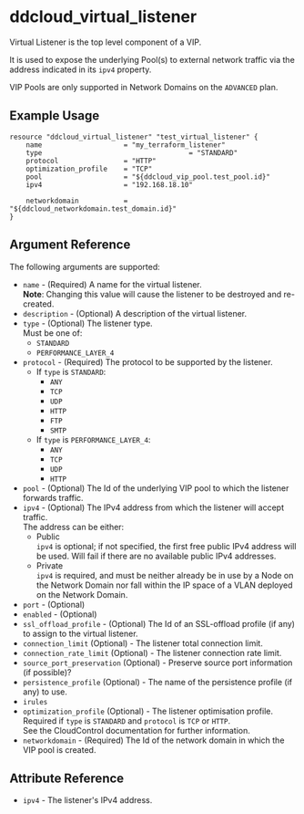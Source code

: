 # ddcloud\_virtual\_listener

Virtual Listener is the top level component of a VIP.

It is used to expose the underlying Pool(s) to external network traffic via the address indicated in its `ipv4` property.

VIP Pools are only supported in Network Domains on the `ADVANCED` plan.

## Example Usage

```
resource "ddcloud_virtual_listener" "test_virtual_listener" {
	name                 	= "my_terraform_listener"
	type									= "STANDARD"
	protocol             	= "HTTP"
	optimization_profile 	= "TCP"
	pool                 	= "${ddcloud_vip_pool.test_pool.id}"
	ipv4                	= "192.168.18.10"

	networkdomain 		 	= "${ddcloud_networkdomain.test_domain.id}"
}
```

## Argument Reference

The following arguments are supported:

* `name` - (Required) A name for the virtual listener.  
  **Note**: Changing this value will cause the listener to be destroyed and re-created.
* `description` - (Optional) A description of the virtual listener.
* `type` - (Optional) The listener type.  
  Must be one of:
	* `STANDARD`
	* `PERFORMANCE_LAYER_4`
* `protocol` - (Required) The protocol to be supported by the listener.  
	* If `type` is `STANDARD`:
		* `ANY`
		* `TCP`
		* `UDP`
		* `HTTP`
		* `FTP`
		* `SMTP`
	* If `type` is `PERFORMANCE_LAYER_4`:
		* `ANY`
		* `TCP`
		* `UDP`
		* `HTTP`
* `pool` - (Optional) The Id of the underlying VIP pool to which the listener forwards traffic.
* `ipv4` - (Optional) The IPv4 address from which the listener will accept traffic.  
  The address can be either:
	* Public  
	  `ipv4` is optional; if not specified, the first free public IPv4 address will be used. Will fail if there are no available public IPv4 addresses.
	* Private  
	  `ipv4` is required, and must be neither already be in use by a Node on the Network Domain nor fall within the IP space of a VLAN deployed on the Network Domain.
* `port` - (Optional)
* `enabled` - (Optional)
* `ssl_offload_profile` - (Optional) The Id of an SSL-offload profile (if any) to assign to the virtual listener.
* `connection_limit` (Optional) - The listener total connection limit.
* `connection_rate_limit` (Optional) - The listener connection rate limit.
* `source_port_preservation` (Optional) - Preserve source port information (if possible)?
* `persistence_profile` (Optional) - The name of the persistence profile (if any) to use.
* `irules`
* `optimization_profile` (Optional) - The listener optimisation profile.  
  Required if `type` is `STANDARD` and `protocol` is `TCP` or `HTTP`.  
	See the CloudControl documentation for further information.
* `networkdomain` - (Required) The Id of the network domain in which the VIP pool is created.

## Attribute Reference

* `ipv4` - The listener's IPv4 address.
